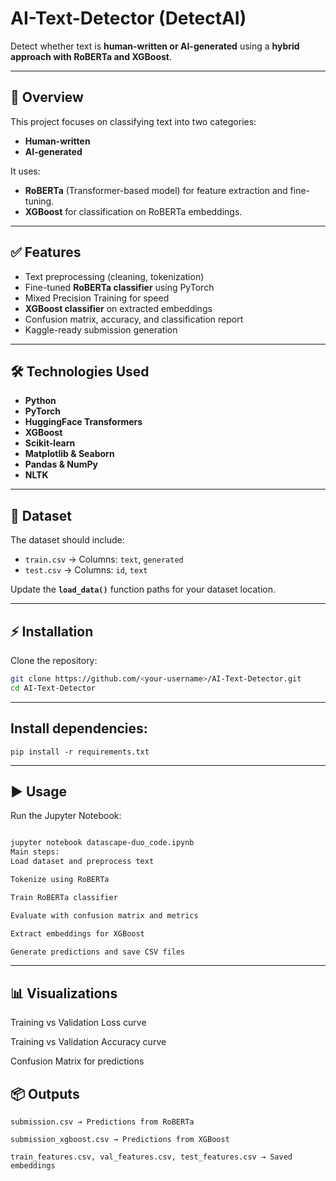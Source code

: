 # AI-Text-Detector (DetectAI)
Detect whether text is **human-written or AI-generated** using a **hybrid approach with RoBERTa and XGBoost**.

---

## 📌 Overview
This project focuses on classifying text into two categories:
- **Human-written**
- **AI-generated**

It uses:
- **RoBERTa** (Transformer-based model) for feature extraction and fine-tuning.
- **XGBoost** for classification on RoBERTa embeddings.

---

## ✅ Features
- Text preprocessing (cleaning, tokenization)
- Fine-tuned **RoBERTa classifier** using PyTorch
- Mixed Precision Training for speed
- **XGBoost classifier** on extracted embeddings
- Confusion matrix, accuracy, and classification report
- Kaggle-ready submission generation

---

## 🛠 Technologies Used
- **Python**
- **PyTorch**
- **HuggingFace Transformers**
- **XGBoost**
- **Scikit-learn**
- **Matplotlib & Seaborn**
- **Pandas & NumPy**
- **NLTK**

---

## 📂 Dataset
The dataset should include:
- `train.csv` → Columns: `text`, `generated`
- `test.csv` → Columns: `id`, `text`

Update the **`load_data()`** function paths for your dataset location.

---

## ⚡ Installation
Clone the repository:
```bash
git clone https://github.com/<your-username>/AI-Text-Detector.git
cd AI-Text-Detector
```
---

## Install dependencies:
```
pip install -r requirements.txt

```
---
## ▶ Usage
Run the Jupyter Notebook:

```bash

jupyter notebook datascape-duo_code.ipynb
Main steps:
Load dataset and preprocess text

Tokenize using RoBERTa

Train RoBERTa classifier

Evaluate with confusion matrix and metrics

Extract embeddings for XGBoost

Generate predictions and save CSV files
```
---
## 📊 Visualizations
Training vs Validation Loss curve

Training vs Validation Accuracy curve

Confusion Matrix for predictions

## 📦 Outputs
```
submission.csv → Predictions from RoBERTa

submission_xgboost.csv → Predictions from XGBoost

train_features.csv, val_features.csv, test_features.csv → Saved embeddings
```
